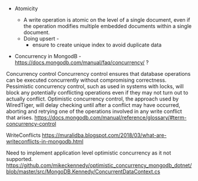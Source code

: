 * Atomicity
    *  A write operation is atomic on the level of a single document, even if the operation modifies multiple embedded documents within a single document.
    * Doing upsert - 
      * ensure to create unique index to avoid duplicate data 


* Concurrency in MongodB - https://docs.mongodb.com/manual/faq/concurrency/ ?

Concurrency control
Concurrency control ensures that database operations can be executed concurrently without compromising correctness. Pessimistic concurrency control, such as used in systems with locks, will block any potentially conflicting operations even if they may not turn out to actually conflict. Optimistic concurrency control, the approach used by WiredTiger, will delay checking until after a conflict may have occurred, aborting and retrying one of the operations involved in any write conflict that arises. https://docs.mongodb.com/manual/reference/glossary/#term-concurrency-control


WriteConflicts https://muralidba.blogspot.com/2018/03/what-are-writeconflicts-in-mongodb.html


Need to implement application level optimistic concurrency as it not supported. https://github.com/mikeckennedy/optimistic_concurrency_mongodb_dotnet/blob/master/src/MongoDB.Kennedy/ConcurrentDataContext.cs

